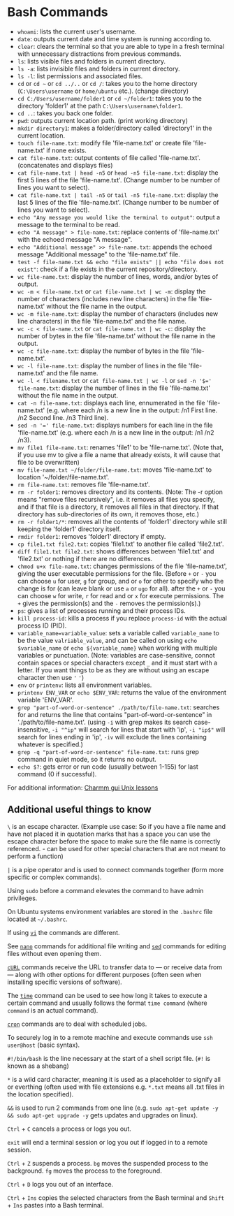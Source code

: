 # Bash Commands

- `whoami`: lists the current user's username.
- `date`: outputs current date and time system is running according to.
- `clear`: clears the terminal so that you are able to type in a fresh terminal with unnecessary distractions from previous commands.
- `ls`: lists visible files and folders in current directory.
- `ls -a`: lists invisible files and folders in current directory.
- `ls -l`: list permissions and associated files.
- `cd` or `cd ~` or `cd ../..` or `cd /`: takes you to the home directory (`C:\Users\username` or `home/ubuntu` etc.). (change directory)
- `cd C:/Users/username/folder1` or `cd ~/folder1`: takes you to the directory 'folder1' at the path `C:\Users\username\folder1`.
- `cd ..`: takes you back one folder.
- `pwd`: outputs current location path. (print working directory)
- `mkdir directory1`: makes a folder/directory called 'directory1' in the current location.
- `touch file-name.txt`: modify file 'file-name.txt' or create file 'file-name.txt' if none exists.
- `cat file-name.txt`: output contents of file called 'file-name.txt'. (concatenates and displays files)
- `cat file-name.txt | head -n5` or `head -n5 file-name.txt`: display the first 5 lines of the file 'file-name.txt'. (Change number to be number of lines you want to select).
- `cat file-name.txt | tail -n5` or `tail -n5 file-name.txt`: display the last 5 lines of the file 'file-name.txt'. (Change number to be number of lines you want to select).
- `echo "Any message you would like the terminal to output"`: output a message to the terminal to be read.
- `echo "A message" > file-name.txt`: replace contents of 'file-name.txt' with the echoed message "A message".
- `echo "Additional message" >> file-name.txt`: appends the echoed message "Additional message" to the 'file-name.txt' file.
- `test -f file-name.txt && echo "file exists" || echo "file does not exist"`: check if a file exists in the current repository/directory.
- `wc file-name.txt`: display the number of lines, words, and/or bytes of output.
- `wc -m < file-name.txt` or `cat file-name.txt | wc -m`: display the number of characters (includes new line characters) in the file 'file-name.txt' without the file name in the output.
- `wc -m file-name.txt`: display the number of characters (includes new line characters) in the file 'file-name.txt' and the file name.
- `wc -c < file-name.txt`  or `cat file-name.txt | wc -c`: display the number of bytes in the file 'file-name.txt' without the file name in the output.
- `wc -c file-name.txt`: display the number of bytes in the file 'file-name.txt'.
- `wc -l file-name.txt`: display the number of lines in the file 'file-name.txt' and the file name.
- `wc -l < filename.txt` or `cat file-name.txt | wc -l` or `sed -n '$=' file-name.txt`: display the number of lines in the file 'file-name.txt' without the file name in the output.
- `cat -n file-name.txt`: displays each line, ennumerated in the file 'file-name.txt' (e.g. where each /n is a new line in the output: /n1 First line. /n2 Second line. /n3 Third line).
- `sed -n '=' file-name.txt`: displays numbers for each line in the file 'file-name.txt' (e.g. where each /n is a new line in the output: /n1 /n2 /n3).
- `mv file1 file-name.txt`: renames 'file1' to be 'file-name.txt'. (Note that, if you use mv to give a file a name that already exists, it will cause that file to be overwritten)
- `mv file-name.txt ~/folder/file-name.txt`: moves 'file-name.txt' to location '~/folder/file-name.txt'.
- `rm file-name.txt`: removes file 'file-name.txt'.
- `rm -r folder1`: removes directory and its contents. (Note: The -r option means "remove files recursively", i.e. it removes all files you specify, and if that file is a directory, it removes all files in that directory. If that directory has sub-directories of its own, it removes those, etc.)
- `rm -r folder1/*`: removes all the contents of 'folder1' directory while still keeping the 'folder1' directory itself.
- `rmdir folder1`: removes 'folder1' directory if empty.
- `cp file1.txt file2.txt`: copies 'file1.txt' to another file called 'file2.txt'.
- `diff file1.txt file2.txt`: shows differences between 'file1.txt' and 'file2.txt' or nothing if there are no differences.
- `chmod u+x file-name.txt`: changes permissions of the file 'file-name.txt', giving the user executable permissions for the file. (Before `+` or `-` you can choose `u` for user, `g` for group, and or `o` for other to specify who the change is for (can leave blank or use `a` or `ugo` for all). after the `+` or `-` you can choose `w` for write, `r` for read and or `x` for execute permissions. The `+` gives the permission(s) and the `-` removes the permission(s).)
- `ps`: gives a list of processes running and their process IDs.
- `kill process-id`: kills a process if you replace `process-id` with the actual process ID (PID).
- `variable_name=variable_value`: sets a variable called `variable_name` to be the value `valriable_value`, and can be called on using `echo $variable_name` or `echo ${variable_name}` when working with multiple variables or punctuation. (Note: variables are case-sensitive, connot contain spaces or special characters except `_` and it must start with a letter. If you want things to be as they are without using an escape character then use `'` `'`)
- `env` or `printenv`: lists all environment variables.
- `printenv ENV_VAR` or `echo $ENV_VAR`: returns the value of the environment variable 'ENV_VAR'.
- `grep "part-of-word-or-sentence" ./path/to/file-name.txt`: searches for and returns the line that contains "part-of-word-or-sentence" in './path/to/file-name.txt'. (using `-i` with grep makes its search case-insensitive, `-i "^ip"` will search for lines that start with 'ip', `-i "ip$"` will search for lines ending in 'ip', `-iv` will exclude the lines containing whatever is specified.)
- `grep -q "part-of-word-or-sentence" file-name.txt`: runs grep command in quiet mode, so it returns no output.
- `echo $?`: gets error or run code (usually between 1-155) for last command (0 if successful).

For additional information: [Charmm gui Unix lessons](https://charmm-gui.org/?doc=lecture&module=unix&lesson=1)

## Additional useful things to know

`\` is an escape character. (Example use case: So if you have a file name and have not placed it in quotation marks that has a space you can use the escape character before the space to make sure the file name is correctly referenced. - can be used for other special characters that are not meant to perform a function)

`|` is a pipe operator and is used to connect commands together (form more specific or complex commands).

Using `sudo` before a command elevates the command to have admin privileges.

On Ubuntu systems environment variables are stored in the `.bashrc` file located at `~/.bashrc`.

If using [`vi`](https://www.redhat.com/sysadmin/introduction-vi-editor) the commands are different.

See [`nano`](https://www.hostinger.co.uk/tutorials/how-to-install-and-use-nano-text-editor) commands for additional file writing and [`sed`](https://www.geeksforgeeks.org/sed-command-in-linux-unix-with-examples/) commands for editing files without even opening them.

[`cURL`](https://blog.hubspot.com/website/curl-command#:~:text=Client%20URL%20) commands receive the URL to transfer data to — or receive data from — along with other options for different purposes (often seen when installing specific versions of software).

The [`time`](https://www.hostinger.co.uk/tutorials/linux-time-command/) command can be used to see how long it takes to execute a certain command and usually follows the format `time command` (where `command` is an actual command).

[`cron`](https://opensource.com/article/21/7/cron-linux#:~:text=The%20cron%20system%20is%20a,run%20commands%20on%20a%20schedule.&text=30%20readers%20like%20this.&text=SA%20Seth%20Kenlon-,The%20cron%20system%20is%20a%20method%20to%20automatically%20run%20commands,a%20file%20called%20a%20crontab.) commands are to deal with scheduled jobs.

To securely log in to a remote machine and execute commands use `ssh user@host` (basic syntax).

`#!/bin/bash` is the line necessary at the start of a shell script file. (`#!` is known as a shebang)

`*` is a wild card character, meaning it is used as a placeholder to signify all or everthing (often used with file extensions e.g. `*.txt` means all .txt files in the location specified).

`&&` is used to run 2 commands from one line (e.g. `sudo apt-get update -y && sudo apt-get upgrade -y` gets updates and upgrades on linux).

`Ctrl` + `C` cancels a process or logs you out.

`exit` will end a terminal session or log you out if logged in to a remote session.

`Ctrl` + `Z` suspends a process. `bg` moves the suspended process to the background. `fg` moves the process to the foreground.

`Ctrl` + `D` logs you out of an interface.

`Ctrl` + `Ins` copies the selected characters from the Bash terminal and `Shift` + `Ins` pastes into a Bash terminal.
